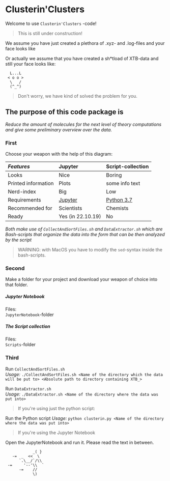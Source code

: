 # Clusterin'Clusters

Welcome to use `Clusterin'Clusters` -code!

> This is still under construction!

We assume you have just created a plethora of .xyz- and .log-files and your face looks like

Or actually we assume that you have created a sh*tload of XTB-data and still your face looks like:
```
  L...L  
 < o o >
  \   /
  (^_^)
  ```

> Don't worry, we have kind of solved the problem for you.

## The purpose of this code package is

*Reduce the amount of molecules for the next level of theory computations and give some preliminary overview over the data.*

### First

Choose your weapon with the help of this diagram:  

| *Features*          | **Jupyter**     | **Script-collection**   |
| :------------------ | :-------------- | :-------------- |
| Looks               | Nice            | Boring          |
| Printed information | Plots           | some info text  |
| Nerd-index          | Big             | Low             |
| Requirements | [Jupyter](https://anaconda.org) | [Python 3.7](https://www.python.org) |
| Recommended for     | Scientists  | Chemists    |
| Ready               | Yes (in 22.10.19) | No          |


*Both make use of `CollectAndSortFiles.sh` and `DataExtractor.sh` which are Bash-scripts that organize the data into the form that can be then analyzed by the script*  

>WARNING: with MacOS you have to modify the `sed`-syntax inside the bash-scripts.


### Second

Make a folder for your project and download your weapon of choice into that folder.

##### Jupyter Notebook

Files:  
`JupyterNotebook`-folder

##### The Script collection

Files:  
`Scripts`-folder

### Third

Run `CollectAndSortFiles.sh`  
*Usage:* `./CollectAndSortFiles.sh <Name of the directory which the data will be put to> <Absolute path to directory containing XTB_>`

Run `DataExtractor.sh`  
*Usage:* `./DataExtractor.sh <Name of the directory where the data was put into>`


> If you're using just the python script:

Run the Python script
*Usage:* `python clusterin.py <Name of the directory where the data was put into>`

> If you're using the Jupyter Notebook

Open the JupyterNotebook and run it. Please read the text in between.


```
            _( }
   -=  _  <<  \
      `.\__/`/\\
 -=     '--'\\  `
      -=    //
            \)
```
